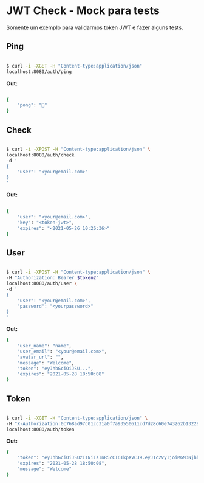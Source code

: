 # JWT Check - Mock para tests 

Somente um exemplo para validarmos token JWT e fazer alguns tests.

## Ping
```bash

$ curl -i -XGET -H "Content-type:application/json" 
localhost:8080/auth/ping

```

**Out:**
```bash

{
    "pong": "🏓"
}

```

## Check
```bash

$ curl -i -XPOST -H "Content-type:application/json" \
localhost:8080/auth/check 
-d '
{
    "user": "<your@email.com>"
}
'

```

**Out:**
```bash

{
    "user": "<your@email.com>",
    "key": "<token-jwt>",
    "expires": "<2021-05-26 10:26:36>"
}

```

## User
```bash

$ curl -i -XPOST -H "Content-type:application/json" \
-H "Authorization: Bearer $token2" 
localhost:8080/auth/user \
-d '
{
    "user": "<your@email.com>",
    "password": "<yourpassword>"
}
'

```

**Out:**
```bash
{
    "user_name": "name",
    "user_email": "<your@email.com>",
    "avatar_url": "",
    "message": "Welcome",
    "token": "eyJhbGciOiJSU...",
    "expires": "2021-05-28 18:50:08"
}

```

## Token
```bash

$ curl -i -XGET -H "Content-type:application/json" \
-H "X-Authorization:0c768ad97c01cc31a0f7a93550611cd7d28c60e743262b132286325aa05a500f" \
localhost:8080/auth/token

```

**Out:**
```bash
{
    "token": "eyJhbGciOiJSUzI1NiIsInR5cCI6IkpXVCJ9.eyJ1c2VyIjoiMGM3NjhhZDk3YzAxY2MzMWEwZjdhOTM1NTA2MTFjZDxxxxxx",
    "expires": "2021-05-28 18:50:08",
    "message": "Welcome"
}

```
